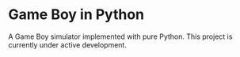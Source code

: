 # Game Boy in Python

A Game Boy simulator implemented with pure Python. This project is currently under active development.
